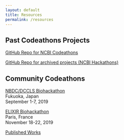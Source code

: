 ```yaml
---
layout: default
title: Resources
permalink: /resources
---
```

## Past Codeathons Projects

[GitHub Repo for NCBI Codeathons](https://github.com/NCBI-Codeathons)

[GitHub Repo for archived projects (NCBI Hackathons)](https://github.com/NCBI-Hackathons)

## Community Codeathons

[NBDC/DCCLS Biohackathon](https://docs.google.com/forms/d/e/1FAIpQLScMxAsoC_6XDhxh4XTYQkVvSlw5q1kxvtmsxi9jU_Lze4i5FQ/closedform)<br />
Fukuoka, Japan<br />
September 1-7, 2019

[ELIXIR Biohackathon](https://www.biohackathon-europe.org/)<br />
Paris, France <br />
November 18-22, 2019

[Published Works](https://f1000research.com/search?q=hackathons)
